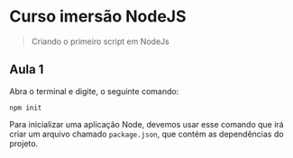 # Curso imersão NodeJS

> Criando o primeiro script em NodeJs

## Aula 1

Abra o terminal e digite, o seguinte comando:

```shell
npm init
```

Para inicializar uma aplicação Node, devemos usar esse comando que irá criar um arquivo chamado `package.json`,
que contém as dependências do projeto.


